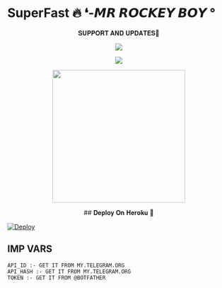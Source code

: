 # SuperFast 🔥 ❛-𝙈𝙍 𝙍𝙊𝘾𝙆𝙀𝙔 𝘽𝙊𝙔 °


<p align="center">
    𝐒𝐔𝐏𝐏𝐎𝐑𝐓 𝐀𝐍𝐃 𝐔𝐏𝐃𝐀𝐓𝐄𝐒🎑

<p align="center"><a href="https://t.me/Wajahtumho"><img align="center" src="https://img.shields.io/badge/Join-Group%20Support-blue.svg?style=for-the-badge&logo=Telegram">
</p>
<p align="center"><a href="https://t.me/https://t.me/Couple_vibz"><img align="center" src="https://img.shields.io/badge/Join-Official%20Channel-blue.svg?style=for-the-badge&logo=Telegram">
</p>
<p align="center"><a href="https://t.me/Wajahtumho"><img src="https://te.legra.ph/file/6aedef2098c9ed42c78ab.jpg" width="300"></a></p>


<p align="center">
    ## 𝐃𝐞𝐩𝐥𝐨𝐲 𝐎𝐧 𝐇𝐞𝐫𝐨𝐤𝐮 🚀

[![Deploy](https://www.herokucdn.com/deploy/button.svg)](https://heroku.com/deploy?template=https://github.com/BANNA-XD143/TAGALLBOT-)</br>




## IMP VARS

```
API_ID :- GET IT FROM MY.TELEGRAM.ORG 
API_HASH :- GET IT FROM MY.TELEGRAM.ORG
TOKEN :- GET IT FROM @BOTFATHER
```
